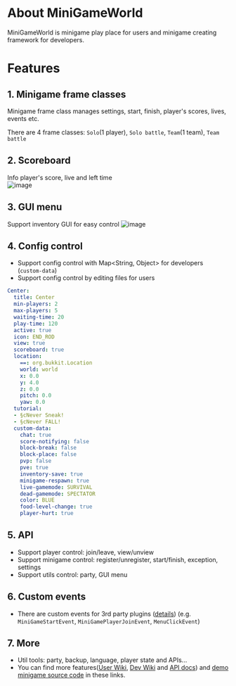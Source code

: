 # About MiniGameWorld
MiniGameWorld is minigame play place for users and minigame creating framework for developers.



# Features
## 1. Minigame frame classes
Minigame frame class manages settings, start, finish, player's scores, lives, events etc.

There are 4 frame classes: `Solo`(1 player), `Solo battle`, `Team`(1 team), `Team battle`


## 2. Scoreboard
Info player's score, live and left time  
![image](https://user-images.githubusercontent.com/61288262/169811178-3ec609cd-a7b0-4bbe-95bd-2c58550a4ec3.png)


## 3. GUI menu
Support inventory GUI for easy control
![image](https://user-images.githubusercontent.com/61288262/169811272-ddd8f2d4-fec4-4557-b2be-d6844ccc7138.png)


## 4. Config control
- Support config control with Map<String, Object> for developers (`custom-data`)
- Support config control by editing files for users
```yaml
Center:
  title: Center
  min-players: 2
  max-players: 5
  waiting-time: 20
  play-time: 120
  active: true
  icon: END_ROD
  view: true
  scoreboard: true
  location:
    ==: org.bukkit.Location
    world: world
    x: 0.0
    y: 4.0
    z: 0.0
    pitch: 0.0
    yaw: 0.0
  tutorial:
  - §cNever Sneak!
  - §cNever FALL!
  custom-data:
    chat: true
    score-notifying: false
    block-break: false
    block-place: false
    pvp: false
    pve: true
    inventory-save: true
    minigame-respawn: true
    live-gamemode: SURVIVAL
    dead-gamemode: SPECTATOR
    color: BLUE
    food-level-change: true
    player-hurt: true
```



## 5. API
- Support player control: join/leave, view/unview
- Support minigame control: register/unregister, start/finish, exception, settings
- Support utils control: party, GUI menu



## 6. Custom events
- There are custom events for 3rd party plugins ([details](https://github.com/MiniGameWorlds/MiniGameWorld/blob/main/resources/devWiki/making-3rd-party-guide.md)) (e.g. `MiniGameStartEvent`, `MiniGamePlayerJoinEvent`, `MenuClickEvent`)



## 7. More
- Util tools: party, backup, language, player state and APIs...
- You can find more features([User Wiki], [Dev Wiki] and [API docs]) and [demo minigame source code](https://github.com/MiniGameWorlds/AllMiniGames) in these links.












[User Wiki]: https://github.com/MiniGameWorlds/MiniGameWorld/blob/main/resources/userWiki/Home.md
[Dev Wiki]: https://github.com/MiniGameWorlds/MiniGameWorld/blob/main/resources/devWiki/Home.md
[API docs]: https://minigameworlds.github.io/MiniGameWorld/
